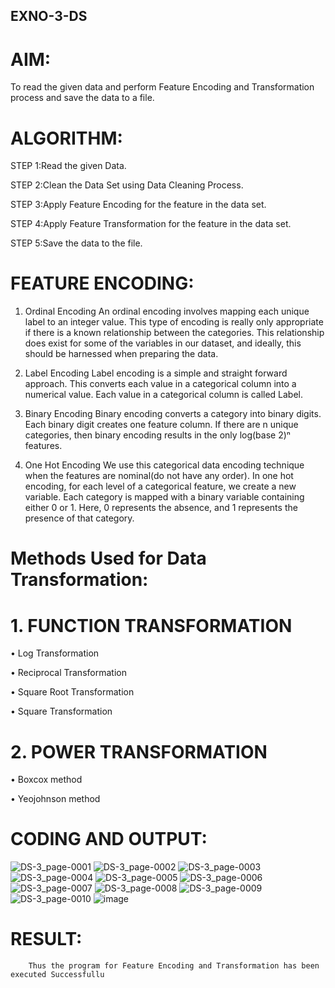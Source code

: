 ## EXNO-3-DS

# AIM:
To read the given data and perform Feature Encoding and Transformation process and save the data to a file.

# ALGORITHM:
STEP 1:Read the given Data.

STEP 2:Clean the Data Set using Data Cleaning Process.

STEP 3:Apply Feature Encoding for the feature in the data set.

STEP 4:Apply Feature Transformation for the feature in the data set.

STEP 5:Save the data to the file.

# FEATURE ENCODING:
1. Ordinal Encoding
An ordinal encoding involves mapping each unique label to an integer value. This type of encoding is really only appropriate if there is a known relationship between the categories. This relationship does exist for some of the variables in our dataset, and ideally, this should be harnessed when preparing the data.

2. Label Encoding
Label encoding is a simple and straight forward approach. This converts each value in a categorical column into a numerical value. Each value in a categorical column is called Label.

3. Binary Encoding
Binary encoding converts a category into binary digits. Each binary digit creates one feature column. If there are n unique categories, then binary encoding results in the only log(base 2)ⁿ features.

4. One Hot Encoding
We use this categorical data encoding technique when the features are nominal(do not have any order). In one hot encoding, for each level of a categorical feature, we create a new variable. Each category is mapped with a binary variable containing either 0 or 1. Here, 0 represents the absence, and 1 represents the presence of that category.

# Methods Used for Data Transformation:
  # 1. FUNCTION TRANSFORMATION

• Log Transformation

• Reciprocal Transformation

• Square Root Transformation

• Square Transformation
  # 2. POWER TRANSFORMATION

• Boxcox method

• Yeojohnson method

# CODING AND OUTPUT:


![DS-3_page-0001](https://github.com/user-attachments/assets/ebbbcad3-e16b-454b-9f8e-9e18a339669d)
![DS-3_page-0002](https://github.com/user-attachments/assets/7c113e80-ec4a-4558-af08-e0fd42776355)
![DS-3_page-0003](https://github.com/user-attachments/assets/85b19f1b-058c-4d11-97c8-aa8d025ad938)
![DS-3_page-0004](https://github.com/user-attachments/assets/5aee3fae-76dc-444c-800b-21be198648a5)
![DS-3_page-0005](https://github.com/user-attachments/assets/8eeeb86a-3c1a-41d9-bd0f-0e28bdd89537)
![DS-3_page-0006](https://github.com/user-attachments/assets/d197ecef-6ca2-4288-9bc6-07e11a5f2f3e)
![DS-3_page-0007](https://github.com/user-attachments/assets/82077a82-c436-4fef-b457-306ef80eea02)
![DS-3_page-0008](https://github.com/user-attachments/assets/d21c1217-9984-4af1-ac06-ffe51e275e39)
![DS-3_page-0009](https://github.com/user-attachments/assets/9f55fd9a-01f5-4ba1-9a8b-fe1cd517ba9b)
![DS-3_page-0010](https://github.com/user-attachments/assets/cff83215-5166-4329-b968-5d9ccc54b8a1)
![image](https://github.com/user-attachments/assets/12e96277-adf7-4d33-b8b6-a224766db05f)


# RESULT:
        Thus the program for Feature Encoding and Transformation has been executed Successfullu

       
